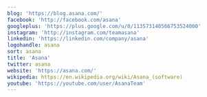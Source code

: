 ```yaml
---
blog: 'https://blog.asana.com/'
facebook: 'http://facebook.com/asana'
googleplus: 'https://plus.google.com/u/0/113573148566753524000'
instagram: 'http://instagram.com/teamasana'
linkedin: 'https://linkedin.com/company/asana'
logohandle: asana
sort: asana
title: 'Asana'
twitter: asana
website: 'https://asana.com/'
wikipedia: https://en.wikipedia.org/wiki/Asana_(software)
youtube: 'https://youtube.com/user/AsanaTeam'
---
```

